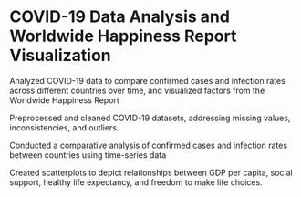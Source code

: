 # COVID-19 Data Analysis and Worldwide Happiness Report Visualization
Analyzed COVID-19 data to compare confirmed cases and infection rates across different countries over time, and visualized factors from the Worldwide Happiness Report

Preprocessed and cleaned COVID-19 datasets, addressing missing values, inconsistencies, and outliers.

Conducted a comparative analysis of confirmed cases and infection rates between countries using time-series data

Created scatterplots to depict relationships between GDP per capita, social support, healthy life expectancy, and freedom to make life choices.
